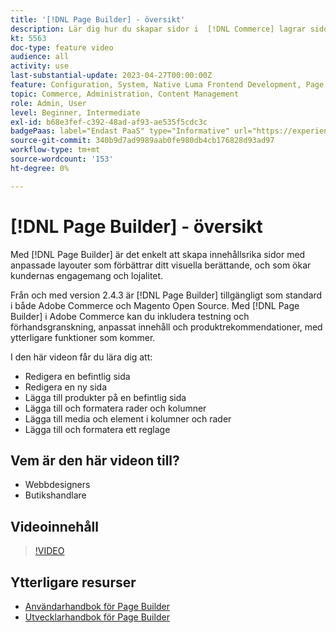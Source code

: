 ```yaml
---
title: '[!DNL Page Builder] - översikt'
description: Lär dig hur du skapar sidor i  [!DNL Commerce] lagrar sidor i administratören med  [!DNL Page Builder].
kt: 5563
doc-type: feature video
audience: all
activity: use
last-substantial-update: 2023-04-27T00:00:00Z
feature: Configuration, System, Native Luma Frontend Development, Page Content
topic: Commerce, Administration, Content Management
role: Admin, User
level: Beginner, Intermediate
exl-id: b68e3fef-c392-48ad-af93-ae535f5cdc3c
badgePaas: label="Endast PaaS" type="Informative" url="https://experienceleague.adobe.com/en/docs/commerce/user-guides/product-solutions" tooltip="Gäller endast Adobe Commerce i molnprojekt (Adobe-hanterad PaaS-infrastruktur) och lokala projekt."
source-git-commit: 340b9d7ad9989aab0fe980db4cb176828d93ad97
workflow-type: tm+mt
source-wordcount: '153'
ht-degree: 0%

---
```


# [!DNL Page Builder] - översikt

Med [!DNL Page Builder] är det enkelt att skapa innehållsrika sidor med anpassade layouter som förbättrar ditt visuella berättande, och som ökar kundernas engagemang och lojalitet.

Från och med version 2.4.3 är [!DNL Page Builder] tillgängligt som standard i både Adobe Commerce och Magento Open Source. Med [!DNL Page Builder] i Adobe Commerce kan du inkludera testning och förhandsgranskning, anpassat innehåll och produktrekommendationer, med ytterligare funktioner som kommer.

I den här videon får du lära dig att:

- Redigera en befintlig sida
- Redigera en ny sida
- Lägga till produkter på en befintlig sida
- Lägga till och formatera rader och kolumner
- Lägga till media och element i kolumner och rader
- Lägga till och formatera ett reglage

## Vem är den här videon till?

- Webbdesigners
- Butikshandlare

## Videoinnehåll

>[!VIDEO](https://video.tv.adobe.com/v/343781?quality=12&learn=on)

## Ytterligare resurser

- [Användarhandbok för Page Builder](https://experienceleague.adobe.com/docs/commerce-admin/page-builder/guide-overview.html)
- [Utvecklarhandbok för Page Builder](https://developer.adobe.com/commerce/frontend-core/page-builder/)
